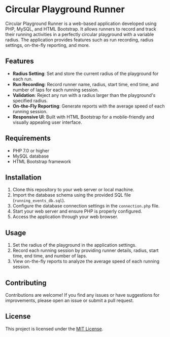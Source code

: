 # Circular Playground Runner

Circular Playground Runner is a web-based application developed using PHP, MySQL, and HTML Bootstrap. It allows runners to record and track their running activities in a perfectly circular playground with a variable radius. The application provides features such as run recording, radius settings, on-the-fly reporting, and more.

## Features

- **Radius Setting**: Set and store the current radius of the playground for each run.
- **Run Recording**: Record runner name, radius, start time, end time, and number of laps for each running session.
- **Validation**: Reject any run with a radius larger than the playground's specified radius.
- **On-the-Fly Reporting**: Generate reports with the average speed of each running session.
- **Responsive UI**: Built with HTML Bootstrap for a mobile-friendly and visually appealing user interface.

## Requirements

- PHP 7.0 or higher
- MySQL database
- HTML Bootstrap framework

## Installation

1. Clone this repository to your web server or local machine.
2. Import the database schema using the provided SQL file (`running_events_db.sql`).
3. Configure the database connection settings in the `connection.php` file.
4. Start your web server and ensure PHP is properly configured.
5. Access the application through your web browser.

## Usage

1. Set the radius of the playground in the application settings.
2. Record each running session by providing runner details, radius, start time, end time, and number of laps.
3. View on-the-fly reports to analyze the average speed of each running session.

## Contributing

Contributions are welcome! If you find any issues or have suggestions for improvements, please open an issue or submit a pull request.

## License

This project is licensed under the [MIT License](LICENSE).
